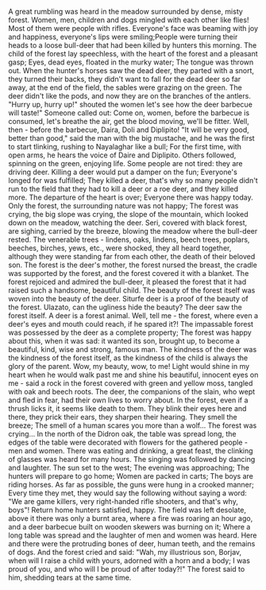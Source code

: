 A great rumbling was heard in the meadow surrounded by dense, misty forest. 
Women, men, children and dogs mingled with each other like flies! 
Most of them were people with rifles. 
Everyone's face was beaming with joy and happiness, everyone's lips were smiling;People were turning their heads to a loose bull-deer that had been killed by hunters this morning. 
The child of the forest lay speechless, with the heart of the forest and a pleasant gasp; Eyes, dead eyes, floated in the murky water; The tongue was thrown out.
When the hunter's horses saw the dead deer, they parted with a snort, they turned their backs, they didn't want to fall for the dead deer
so far away, at the end of the field, the sables were grazing on the green. 
The deer didn't like the pods, and now they are on the branches of the antlers.
"Hurry up, hurry up!" shouted the women
let's see how the deer barbecue will taste!"
Someone called out: Come on, women, before the barbecue is consumed, let's breathe the air, get the blood moving, we'll be fitter. 
Well, then - before the barbecue, Daira, Doli and Diplipito!
"It will be very good, better than good," said the man with the big mustache, and he was the first to start tlinking, rushing to Nayalaghar like a bull; 
For the first time, with open arms, he hears the voice of Daire and Diplipito. 
Others followed, spinning on the green, enjoying life. 
Some people are not tired: they are driving deer. 
Killing a deer would put a damper on the fun; Everyone's longed for was fulfilled; They killed a deer, that's why so many people didn't run to the field that they had to kill a deer or a roe deer, and they killed more. 
The departure of the heart is over; Everyone there was happy today. 
Only the forest, the surrounding nature was not happy; The forest was crying, the big slope was crying, the slope of the mountain, which looked down on the meadow, watching the deer. 
Seri, covered with black forest, are sighing, carried by the breeze, blowing the meadow where the bull-deer rested.
The venerable trees - lindens, oaks, lindens, beech trees, poplars, beeches, birches, yews, etc., were shocked, they all heard together, although they were standing far from each other, the death of their beloved son. 
The forest is the deer's mother, the forest nursed the breast, the cradle was supported by the forest, and the forest covered it with a blanket. 
The forest rejoiced and admired the bull-deer, it pleased the forest that it had raised such a handsome, beautiful child.
The beauty of the forest itself was woven into the beauty of the deer. 
Siturfe deer is a proof of the beauty of the forest.
Ulazato, can the ugliness hide the beauty? 
The deer saw the forest itself. 
A deer is a forest animal. 
Well, tell me - the forest, where even a deer's eyes and mouth could reach, if he spared it?! 
The impassable forest was possessed by the deer as a complete property; The forest was happy about this, when it was sad: it wanted its son, brought up, to become a beautiful, kind, wise and strong, famous man.
The kindness of the deer was the kindness of the forest itself, as the kindness of the child is always the glory of the parent.
Wow, my beauty, 
wow, to me! 
Light would shine in my heart when he would walk past me and shine his beautiful, innocent eyes on me - said a rock in the forest covered with green and yellow moss, tangled with oak and beech roots.
The deer, the companions of the slain, who wept 
and fled in fear, had their own lives to worry about. 
In the forest, even if a thrush licks it, it seems like death to them. 
They blink their eyes here and there, they prick their ears, they sharpen their hearing. 
They smell the breeze; The smell of a human scares you more than a wolf...
The forest was crying...
In the north of the Didron oak, the table was spread long, the edges of the table were decorated with flowers for the gathered people - men and women. 
There was eating and drinking, a great feast, the clinking of glasses was heard for many hours. 
The singing was followed by dancing and laughter.
The sun set to the west; The evening was approaching; The hunters will prepare to go home; Women are packed in carts; The boys are riding horses. 
As far as possible, the guns were hung in a crooked manner; Every time they met, they would say the following without saying a word: 
"We are game killers, very right-handed rifle shooters, and that's why, boys"!
Return home hunters satisfied, happy.
The field was left desolate, above it there was only a burnt area, where a fire was roaring an hour ago, and a deer barbecue built on wooden skewers was burning on it; Where a long table was spread and the laughter of men and women was heard. 
Here and there were the protruding bones of deer, human teeth, and the remains of dogs.
And the forest cried and said: "Wah, my illustrious son, Borjav, when will I raise a child with yours, adorned with a horn and a body; I was proud of you, and who will I be proud of after today?!"
The forest said to him, shedding tears at the same time.
